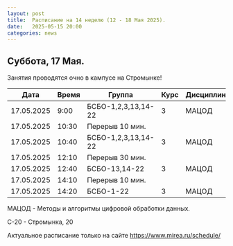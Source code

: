 ```yaml
---
layout: post
title:  Расписание на 14 неделю (12 - 18 Мая 2025).
date:   2025-05-15 20:00
categories: news
---
```


## Суббота, 17 Мая.

Занятия проводятся очно в кампусе на Стромынке!

| Дата          | Время   | Группа               | Курс | Дисциплина  | Аудитория  | Материалы |
| ------------- | ------- | -------------------- | ---- | ----------- | ---------- | --------- |
|17.05.2025     |9:00     |БСБО-1,2,3,13,14-22   |   3  |МАЦОД        |  350 (С-20)|           |
|17.05.2025     |10:30    |Перерыв 10 мин.       |      |             |            |           |
|17.05.2025     |10:40    |БСБО-1,2,3,13,14-22   |   3  |МАЦОД        |  350 (С-20)|           |
|17.05.2025     |12:10    |Перерыв 30 мин.       |      |             |            |           |
|17.05.2025     |12:40    |БСБО-13,14-22         |   3  |МАЦОД        |~~459~~(С-20)|           |
|17.05.2025     |14:10    |Перерыв 10 мин.       |      |             |            |           |
|17.05.2025     |14:20    |БСБО-1-22             |   3  |МАЦОД        |~~459~~(С-20)|           |

МАЦОД - Методы и алгоритмы цифровой обработки данных.

С-20 - Стромынка, 20

Актуальное расписание только на сайте https://www.mirea.ru/schedule/


